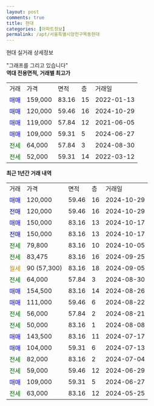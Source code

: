 ```yaml
---
layout: post
comments: true
title: 현대
categories: [아파트정보]
permalink: /apt/서울특별시양천구목동현대
---
```


현대 실거래 상세정보

<script type="text/javascript">
  google.charts.load('current', {'packages':['line', 'corechart']});
  google.charts.setOnLoadCallback(drawChart);

  function drawChart() {
    var data = new google.visualization.DataTable();
    data.addColumn('date', '거래일');
    data.addColumn('number', "매매");
    data.addColumn('number', "전세");
    data.addColumn('number', "전매");

    data.addRows([[new Date(Date.parse("2024-10-29")), 120000, null, null], [new Date(Date.parse("2024-10-29")), null, null, 120000], [new Date(Date.parse("2024-10-17")), 150000, null, null], [new Date(Date.parse("2024-10-17")), null, null, 150000], [new Date(Date.parse("2024-10-05")), null, 79800, null], [new Date(Date.parse("2024-09-25")), null, 83475, null], [new Date(Date.parse("2024-09-05")), null, null, null], [new Date(Date.parse("2024-08-30")), null, 64000, null], [new Date(Date.parse("2024-08-26")), 154500, null, null], [new Date(Date.parse("2024-08-22")), 111000, null, null], [new Date(Date.parse("2024-08-21")), null, 56000, null], [new Date(Date.parse("2024-08-08")), null, 50000, null], [new Date(Date.parse("2024-07-17")), 143500, null, null], [new Date(Date.parse("2024-07-13")), 104000, null, null], [new Date(Date.parse("2024-07-04")), null, 82000, null], [new Date(Date.parse("2024-06-29")), null, 59000, null], [new Date(Date.parse("2024-06-27")), 109000, null, null], [new Date(Date.parse("2024-05-25")), null, 63000, null]]);

    var options = {
      hAxis: {
        format: 'yyyy/MM/dd'
      },    
      lineWidth: 0,
      pointsVisible: true,    
      title: '최근 1년간 유형별 실거래가 분포',
      legend: { position: 'bottom' }
    };

    var formatter = new google.visualization.NumberFormat({pattern:'###,###'} );
    formatter.format(data, 1);
    formatter.format(data, 2);
    
    setTimeout(function() {
        var chart = new google.visualization.LineChart(document.getElementById('columnchart_material'));
        chart.draw(data, (options));
        document.getElementById('loading').style.display = 'none';
    }, 200);
  }
</script>


<div id="loading" style="z-index:20; display: block; margin-left: 0px">"그래프를 그리고 있습니다"</div>
<div id="columnchart_material" style="width: 95%; margin-left: 0px; display: block"></div>
<!-- contents start -->
<b>역대 전용면적, 거래별 최고가</b>
<table class="sortable">
    <tr>
      <td>거래</td>
      <td>가격</td>
      <td>면적</td>
      <td>층</td>
      <td>거래일</td>
    </tr>
        <tr>
          <td><a style="color: blue">매매</a></td>
          <td>159,000</td>
          <td>83.16</td>
          <td>15</td>
          <td>2022-01-13</td>
        </tr>            <tr>
          <td><a style="color: blue">매매</a></td>
          <td>120,000</td>
          <td>59.46</td>
          <td>16</td>
          <td>2024-10-29</td>
        </tr>            <tr>
          <td><a style="color: blue">매매</a></td>
          <td>119,000</td>
          <td>57.84</td>
          <td>12</td>
          <td>2021-06-05</td>
        </tr>            <tr>
          <td><a style="color: blue">매매</a></td>
          <td>109,000</td>
          <td>59.31</td>
          <td>5</td>
          <td>2024-06-27</td>
        </tr>        
        <tr>
              <td><a style="color: darkgreen">전세</a></td>
              <td>64,000</td>
              <td>57.84</td>
              <td>3</td>
              <td>2024-08-30</td>
            </tr>            <tr>
              <td><a style="color: darkgreen">전세</a></td>
              <td>52,000</td>
              <td>59.31</td>
              <td>14</td>
              <td>2022-03-12</td>
            </tr>        
    
</table>

<b>최근 1년간 거래 내역</b>

<table class="sortable">
    <tr>
      <td>거래</td>
      <td>가격</td>
      <td>면적</td>
      <td>층</td>
      <td>거래일</td>
    </tr>
    <tr>
      <td><a style="color: blue">매매</a></td>
      <td>120,000</td>
      <td>59.46</td>
      <td>16</td>
      <td>2024-10-29</td>
    </tr>          <tr>
      <td><a style="color: darkblue">전매</a></td>
      <td>120,000</td>
      <td>59.46</td>
      <td>16</td>
      <td>2024-10-29</td>
    </tr>          <tr>
      <td><a style="color: blue">매매</a></td>
      <td>150,000</td>
      <td>83.16</td>
      <td>13</td>
      <td>2024-10-17</td>
    </tr>          <tr>
      <td><a style="color: darkblue">전매</a></td>
      <td>150,000</td>
      <td>83.16</td>
      <td>13</td>
      <td>2024-10-17</td>
    </tr>          <tr>
      <td><a style="color: darkgreen">전세</a></td>
      <td>79,800</td>
      <td>83.16</td>
      <td>10</td>
      <td>2024-10-05</td>
    </tr>          <tr>
      <td><a style="color: darkgreen">전세</a></td>
      <td>83,475</td>
      <td>83.16</td>
      <td>16</td>
      <td>2024-09-25</td>
    </tr>          <tr>
      <td><a style="color: darkgoldenrod">월세</a></td>
      <td>90 (57,300)</td>
      <td>83.16</td>
      <td>18</td>
      <td>2024-09-05</td>
    </tr>          <tr>
      <td><a style="color: darkgreen">전세</a></td>
      <td>64,000</td>
      <td>57.84</td>
      <td>3</td>
      <td>2024-08-30</td>
    </tr>          <tr>
      <td><a style="color: blue">매매</a></td>
      <td>154,500</td>
      <td>83.16</td>
      <td>14</td>
      <td>2024-08-26</td>
    </tr>          <tr>
      <td><a style="color: blue">매매</a></td>
      <td>111,000</td>
      <td>59.46</td>
      <td>6</td>
      <td>2024-08-22</td>
    </tr>          <tr>
      <td><a style="color: darkgreen">전세</a></td>
      <td>56,000</td>
      <td>57.84</td>
      <td>2</td>
      <td>2024-08-21</td>
    </tr>          <tr>
      <td><a style="color: darkgreen">전세</a></td>
      <td>50,000</td>
      <td>83.16</td>
      <td>1</td>
      <td>2024-08-08</td>
    </tr>          <tr>
      <td><a style="color: blue">매매</a></td>
      <td>143,500</td>
      <td>83.16</td>
      <td>11</td>
      <td>2024-07-17</td>
    </tr>          <tr>
      <td><a style="color: blue">매매</a></td>
      <td>104,000</td>
      <td>59.31</td>
      <td>6</td>
      <td>2024-07-13</td>
    </tr>          <tr>
      <td><a style="color: darkgreen">전세</a></td>
      <td>82,000</td>
      <td>83.16</td>
      <td>2</td>
      <td>2024-07-04</td>
    </tr>          <tr>
      <td><a style="color: darkgreen">전세</a></td>
      <td>59,000</td>
      <td>59.46</td>
      <td>12</td>
      <td>2024-06-29</td>
    </tr>          <tr>
      <td><a style="color: blue">매매</a></td>
      <td>109,000</td>
      <td>59.31</td>
      <td>5</td>
      <td>2024-06-27</td>
    </tr>          <tr>
      <td><a style="color: darkgreen">전세</a></td>
      <td>63,000</td>
      <td>83.16</td>
      <td>12</td>
      <td>2024-05-25</td>
    </tr>      </table>
<!-- contents end -->    

